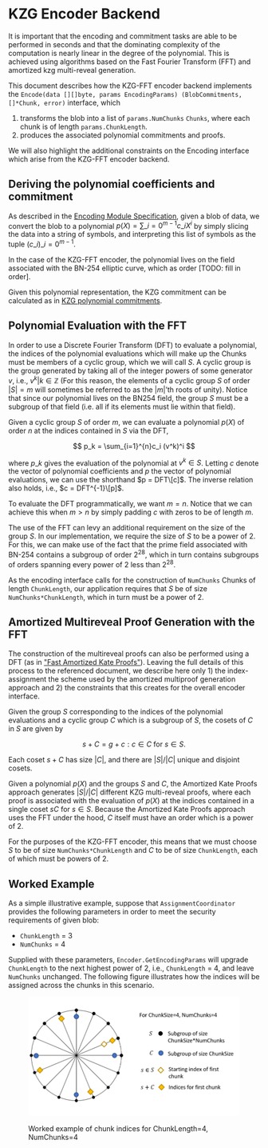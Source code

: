 # KZG Encoder Backend

It is important that the encoding and commitment tasks are able to be performed in seconds and that the dominating complexity of the computation is nearly linear in the degree of the polynomial. This is achieved using algorithms based on the Fast Fourier Transform (FFT) and amortized kzg multi-reveal generation.

This document describes how the KZG-FFT encoder backend implements the `Encode(data [][]byte, params EncodingParams) (BlobCommitments, []*Chunk, error)` interface, which

1. transforms the blob into a list of `params.NumChunks` `Chunks`, where each chunk is of length `params.ChunkLength`.
2. produces the associated polynomial commitments and proofs.

We will also highlight the additional constraints on the Encoding interface which arise from the KZG-FFT encoder backend.

## Deriving the polynomial coefficients and commitment

As described in the [Encoding Module Specification](encoding.md), given a blob of data, we convert the blob to a polynomial $p(X) = \sum\_{i=0}^{m-1} c\_iX^i$ by simply slicing the data into a string of symbols, and interpreting this list of symbols as the tuple $(c\_i)\_{i=0}^{m-1}$.

In the case of the KZG-FFT encoder, the polynomial lives on the field associated with the BN-254 elliptic curve, which as order \[TODO: fill in order].

Given this polynomial representation, the KZG commitment can be calculated as in [KZG polynomial commitments](https://dankradfeist.de/ethereum/2020/06/16/kate-polynomial-commitments.html).

## Polynomial Evaluation with the FFT

In order to use a Discrete Fourier Transform (DFT) to evaluate a polynomial, the indices of the polynomial evaluations which will make up the Chunks must be members of a cyclic group, which we will call $S$. A cyclic group is the group generated by taking all of the integer powers of some generator $v$, i.e., ${v^k | k \in \mathbb{Z} }$ (For this reason, the elements of a cyclic group $S$ of order $|S|=m$ will sometimes be referred to as the $|m|$’th roots of unity). Notice that since our polynomial lives on the BN254 field, the group $S$ must be a subgroup of that field (i.e. all if its elements must lie within that field).

Given a cyclic group $S$ of order $m$, we can evaluate a polynomial $p(X)$ of order $n$ at the indices contained in $S$ via the DFT,

$$
p_k = \sum_{i=1}^{n}c_i (v^k)^i
$$

where $p\_k$ gives the evaluation of the polynomial at $v^k \in S$. Letting $c$ denote the vector of polynomial coefficients and $p$ the vector of polynomial evaluations, we can use the shorthand $p = DFT\[c]$. The inverse relation also holds, i.e., $c = DFT^{-1}\[p]$.

To evaluate the DFT programmatically, we want $m = n$. Notice that we can achieve this when $m > n$ by simply padding $c$ with zeros to be of length $m$.

The use of the FFT can levy an additional requirement on the size of the group $S$. In our implementation, we require the size of $S$ to be a power of 2. For this, we can make use of the fact that the prime field associated with BN-254 contains a subgroup of order $2^{28}$, which in turn contains subgroups of orders spanning every power of 2 less than $2^{28}$.

As the encoding interface calls for the construction of `NumChunks` Chunks of length `ChunkLength`, our application requires that $S$ be of size `NumChunks*ChunkLength`, which in turn must be a power of 2.

## Amortized Multireveal Proof Generation with the FFT

The construction of the multireveal proofs can also be performed using a DFT (as in ["Fast Amortized Kate Proofs"](https://eprint.iacr.org/2023/033.pdf)). Leaving the full details of this process to the referenced document, we describe here only 1) the index-assignment the scheme used by the amortized multiproof generation approach and 2) the constraints that this creates for the overall encoder interface.

Given the group $S$ corresponding to the indices of the polynomial evaluations and a cyclic group $C$ which is a subgroup of $S$, the cosets of $C$ in $S$ are given by

$$
s+C = {g+c : c \in C} \text{ for } s \in S.
$$

Each coset $s+C$ has size $|C|$, and there are $|S|/|C|$ unique and disjoint cosets.

Given a polynomial $p(X)$ and the groups $S$ and $C$, the Amortized Kate Proofs approach generates $|S|/|C|$ different KZG multi-reveal proofs, where each proof is associated with the evaluation of $p(X)$ at the indices contained in a single coset $sC$ for $s \in S$. Because the Amortized Kate Proofs approach uses the FFT under the hood, $C$ itself must have an order which is a power of 2.

For the purposes of the KZG-FFT encoder, this means that we must choose $S$ to be of size `NumChunks*ChunkLength` and $C$ to be of size `ChunkLength`, each of which must be powers of 2.

## Worked Example

As a simple illustrative example, suppose that `AssignmentCoordinator` provides the following parameters in order to meet the security requirements of given blob:

* `ChunkLength` = 3
* `NumChunks` = 4

Supplied with these parameters, `Encoder.GetEncodingParams` will upgrade `ChunkLength` to the next highest power of 2, i.e., `ChunkLength` = 4, and leave `NumChunks` unchanged. The following figure illustrates how the indices will be assigned across the chunks in this scenario.

<figure><img src="../../../.gitbook/assets/zg-da-encoding-groups.png" alt=""><figcaption><p>Worked example of chunk indices for ChunkLength=4, NumChunks=4</p></figcaption></figure>
